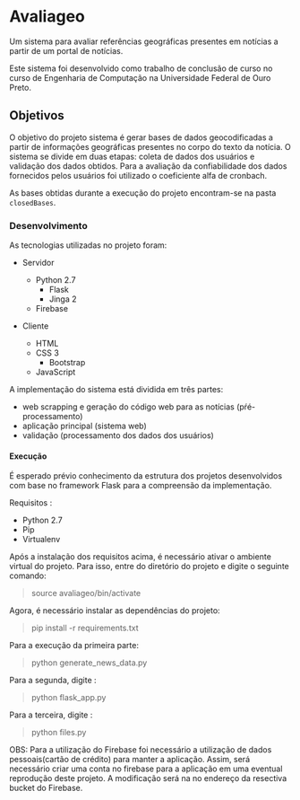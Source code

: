 # Avaliageo


Um sistema para avaliar referências geográficas presentes em notícias a partir de um portal de notícias.


Este sistema foi desenvolvido como trabalho de conclusão de curso no curso de Engenharia de Computação na Universidade Federal de Ouro Preto.

## Objetivos

O objetivo do projeto sistema é gerar bases de dados geocodificadas a partir de informações geográficas presentes no corpo do texto da notícia. O sistema se divide em duas etapas: coleta de dados dos usuários e validação dos dados obtidos. Para a avaliação da confiabilidade dos dados fornecidos pelos usuários foi utilizado o coeficiente alfa de cronbach.

As bases obtidas durante a execução do projeto encontram-se na pasta `closedBases`.

### Desenvolvimento

  
As tecnologias utilizadas no projeto foram:
  * Servidor
    * Python 2.7
      * Flask
      * Jinga 2
    * Firebase
  
  * Cliente
    * HTML
    * CSS 3
      * Bootstrap
    * JavaScript

A implementação do sistema está dividida em três partes: 
  * web scrapping e geração do código web para as notícias (pŕé-processamento)
  * aplicação principal (sistema web)
  * validação (processamento dos dados dos usuários)
    
#### Execução

É esperado prévio conhecimento da estrutura dos projetos desenvolvidos com base no framework Flask para a compreensão da implementação.


Requisitos : 
 * Python 2.7
 * Pip
 * Virtualenv
 
Após a instalação dos requisitos acima, é necessário ativar o ambiente virtual do projeto. Para isso, entre do diretório do projeto e digite o seguinte comando:
 
 > source avaliageo/bin/activate
 
Agora, é necessário instalar as dependências do projeto:

  > pip install -r requirements.txt
 
Para a execução da primeira parte:
 > python generate_news_data.py
 
Para a segunda, digite : 
 > python flask_app.py
 
Para a terceira, digite : 
 > python files.py
 

 OBS: Para a utilização do Firebase foi necessário a utilização de dados pessoais(cartão de crédito) para manter a aplicação. Assim, será necessário criar uma conta no firebase para a aplicação em uma eventual reprodução deste projeto. A modificação será na no endereço da resectiva bucket do Firebase.

    

